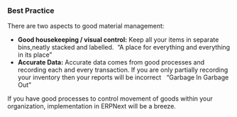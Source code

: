 ### Best Practice

There are two aspects to good material management:

  * **Good housekeeping / visual control:** Keep all your items in separate bins,neatly stacked and labelled.  “A place for everything and everything in its place” 
  * **Accurate Data:** Accurate data comes from good processes and recording each and every transaction. If you are only partially recording your inventory then your reports will be incorrect   “Garbage In Garbage Out”

If you have good processes to control movement of goods within your
organization, implementation in ERPNext will be a breeze.
